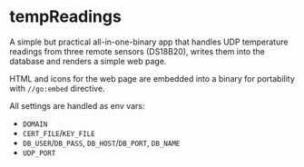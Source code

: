# tempReadings

A simple but practical all-in-one-binary app that handles UDP temperature readings from three remote sensors (DS18B20), writes them into the database and renders a simple web page.

HTML and icons for the web page are embedded into a binary for portability with `//go:embed` directive.

All settings are handled as env vars:
* `DOMAIN`
* `CERT_FILE`/`KEY_FILE`
* `DB_USER`/`DB_PASS`, `DB_HOST`/`DB_PORT`, `DB_NAME`
* `UDP_PORT`
